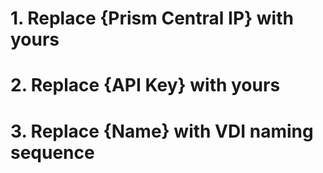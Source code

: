   # 1. Replace {Prism Central IP} with yours
  # 2. Replace {API Key} with yours
  # 3. Replace {Name} with VDI naming sequence
